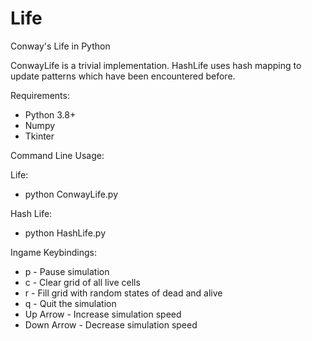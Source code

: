 # Life
Conway's Life in Python

ConwayLife is a trivial implementation.
HashLife uses hash mapping to update patterns which have been encountered before.

Requirements:
* Python 3.8+
* Numpy
* Tkinter

Command Line Usage:

 Life:
* python ConwayLife.py

 Hash Life:
* python HashLife.py

Ingame Keybindings:
* p - Pause simulation
* c - Clear grid of all live cells
* r - Fill grid with random states of dead and alive
* q - Quit the simulation
* Up Arrow - Increase simulation speed
* Down Arrow - Decrease simulation speed
